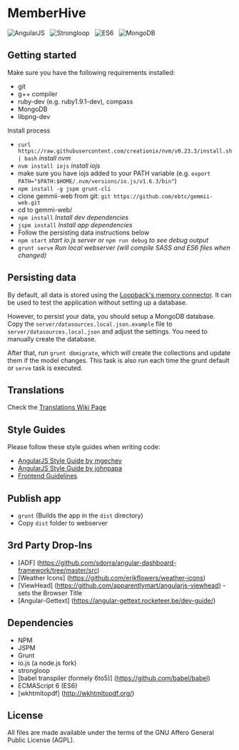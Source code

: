 # MemberHive
![AngularJS](http://digital-deacon.org/i/memberhive/angularjs.png) &nbsp; ![Strongloop](http://digital-deacon.org/i/memberhive/strongloop.png) &nbsp; ![ES6](http://digital-deacon.org/i/memberhive/es6.png) &nbsp; ![MongoDB](http://digital-deacon.org/i/memberhive/mongodb.png)

## Getting started
Make sure you have the following requirements installed:
* git 
* g++ compiler
* ruby-dev (e.g. ruby1.9.1-dev), compass
* MongoDB
* libpng-dev

Install process
* `curl https://raw.githubusercontent.com/creationix/nvm/v0.23.3/install.sh | bash` *install nvm*
* `nvm install iojs` *install iojs*
* make sure you have iojs added to your PATH variable (e.g. `export PATH="$PATH:$HOME/.nvm/versions/io.js/v1.6.3/bin"`)
* `npm install -g jspm grunt-cli`
* clone gemmii-web from git: `git https://github.com/ebtc/gemmii-web.git`
* cd to gemmi-web/
* `npm install` *Install dev dependencies*
* `jspm install` *Install app dependencies*
* Follow the persisting data instructions below
* `npm start` *start io.js server* or `npm run debug` *to see debug output*
* `grunt serve` *Run local webserver (will compile SASS and ES6 files when changed)*

## Persisting data

 By default, all data is stored using the [Loopback's memory connector](http://docs.strongloop.com/display/public/LB/Memory+connector).
 It can be used to test the application without setting up a database.
 
 However, to persist your data, you should setup a MongoDB database.
 Copy the `server/datasources.local.json.example` file to `server/datasources.local.json` 
 and adjust the settings. You need to manually create the database.
 
 After that, run `grunt dbmigrate`, which will create the collections and update them if the model changes.
 This task is also run each time the grunt default or `serve` task is executed.

## Translations

Check the [Translations Wiki Page](https://github.com/digitaldeacon/memberhive/wiki/Translations)

## Style Guides

Please follow these style guides when writing code:

* [AngularJS Style Guide by mgechev](https://github.com/mgechev/angularjs-style-guide)
* [AngularJS Style Guide by johnpapa](https://github.com/johnpapa/angularjs-styleguide)
* [Frontend Guidelines](https://github.com/bendc/frontend-guidelines)

## Publish app
* `grunt` (Builds the app in the `dist` directory)
* Copy `dist` folder to webserver

## 3rd Party Drop-Ins
* [ADF] (https://github.com/sdorra/angular-dashboard-framework/tree/master/src)
* [Weather Icons] (https://github.com/erikflowers/weather-icons)
* [ViewHead] (https://github.com/apparentlymart/angularjs-viewhead) - sets the Browser Title
* [Angular-Gettext] (https://angular-gettext.rocketeer.be/dev-guide/)

## Dependencies
* NPM
* JSPM
* Grunt
* io.js (a node.js fork)
* strongloop
* [babel transpiler (formely 6to5)] (https://github.com/babel/babel)
* ECMAScript 6 (ES6)
* [wkhtmltopdf] (http://wkhtmltopdf.org/)

## License
All files are made available under the terms of the GNU Affero General Public License (AGPL).
